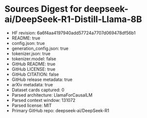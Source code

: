 # Sources Digest for deepseek-ai/DeepSeek-R1-Distill-Llama-8B
- HF revision: 6a6f4aa4197940add57724a7707d069478df56b1
- README: true
- config.json: true
- generation_config.json: true
- tokenizer.json: true
- tokenizer.model: false
- GitHub README: true
- GitHub LICENSE: true
- GitHub CITATION: false
- GitHub release metadata: true
- arXiv metadata: true
- Dataset cards captured: 0
- Parsed architecture: LlamaForCausalLM
- Parsed context window: 131072
- Parsed license: MIT
- Primary GitHub repo: deepseek-ai/DeepSeek-R1
